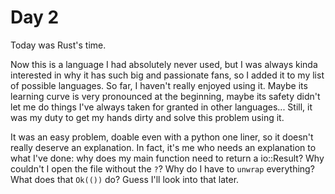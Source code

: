 # Day 2
Today was Rust's time.

Now this is a language I had absolutely never used, but I was always kinda interested in why it has such big and passionate fans, so I added it to my list of possible languages.
So far, I haven't really enjoyed using it. Maybe its learning curve is very pronounced at the beginning, maybe its safety didn't let me do things I've always taken for granted in other languages...
Still, it was my duty to get my hands dirty and solve this problem using it.

It was an easy problem, doable even with a python one liner, so it doesn't really deserve an explanation. In fact, it's me who needs an explanation to what I've done: why does my main function need to return a io::Result? Why couldn't I open the file without the `?`? Why do I have to `unwrap` everything? What does that `Ok(())` do? Guess I'll look into that later.
